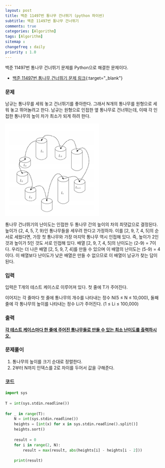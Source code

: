 ```yaml
---
layout: post
title: 백준 11497번 통나무 건너뛰기 (python 파이썬)
subtitle: 백준 11497번 통나무 건너뛰기
comments: true
categories: [Algorithm]
tags: [Algorithm]
sitemap :
changefreq : daily
priority : 1.0
---
```

백준 11497번 통나무 건너뛰기 문제를 Python으로 해결한 문제이다.  

* [백준 11497번 통나무 건너뛰기 문제 링크](https://www.acmicpc.net/problem/11497){:target="_blank"}


### 문제 
남규는 통나무를 세워 놓고 건너뛰기를 좋아한다. 그래서 N개의 통나무를 원형으로 세워 놓고 뛰어놀려고 한다. 남규는 원형으로 인접한 옆 통나무로 건너뛰는데, 이때 각 인접한 통나무의 높이 차가 최소가 되게 하려 한다.

![통나무 그림](/img/algorithm/logs.PNG)

통나무 건너뛰기의 난이도는 인접한 두 통나무 간의 높이의 차의 최댓값으로 결정된다. 높이가 {2, 4, 5, 7, 9}인 통나무들을 세우려 한다고 가정하자. 이를 [2, 9, 7, 4, 5]의 순서로 세웠다면, 가장 첫 통나무와 가장 마지막 통나무 역시 인접해 있다. 즉, 높이가 2인 것과 높이가 5인 것도 서로 인접해 있다. 배열 [2, 9, 7, 4, 5]의 난이도는 (2-9) = 7이다. 우리는 더 나은 배열 [2, 5, 9, 7, 4]를 만들 수 있으며 이 배열의 난이도는 (5-9) = 4이다. 이 배열보다 난이도가 낮은 배열은 만들 수 없으므로 이 배열이 남규가 찾는 답이 된다.


### 입력
입력은 T개의 테스트 케이스로 이루어져 있다. 첫 줄에 T가 주어진다.

이어지는 각 줄마다 첫 줄에 통나무의 개수를 나타내는 정수 N(5 ≤ N ≤ 10,000), 둘째 줄에 각 통나무의 높이를 나타내는 정수 Li가 주어진다. (1 ≤ Li ≤ 100,000)

### 출력
**<u>각 테스트 케이스마다 한 줄에 주어진 통나무들로 만들 수 있는 최소 난이도를 출력하시오.</u>**

### 문제풀이
1. 통나무의 높이를 크기 순대로 정렬한다.
2. 2부터 N까지 인덱스를 2로 차이를 두어서 값을 구해준다.

### 코드
```python
import sys

T = int(sys.stdin.readline())

for _ in range(T):
    N = int(sys.stdin.readline())
    heights = [int(x) for x in sys.stdin.readline().split()]
    heights.sort()

    result = 0
    for i in range(2, N):
        result = max(result, abs(heights[i] - heights[i - 2]))

    print(result)
```